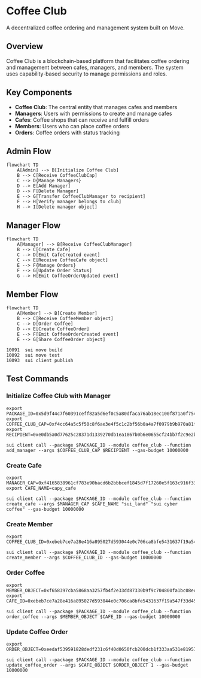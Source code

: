 # Coffee Club

A decentralized coffee ordering and management system built on Move.

## Overview

Coffee Club is a blockchain-based platform that facilitates coffee ordering and management between cafes, managers, and members. The system uses capability-based security to manage permissions and roles.

## Key Components

- **Coffee Club**: The central entity that manages cafes and members
- **Managers**: Users with permissions to create and manage cafes
- **Cafes**: Coffee shops that can receive and fulfill orders
- **Members**: Users who can place coffee orders
- **Orders**: Coffee orders with status tracking

## Admin Flow
```mermaid
flowchart TD
    A[Admin] --> B[Initialize Coffee Club]
    B --> C[Receive CoffeeClubCap]
    C --> D{Manage Managers}
    D --> E[Add Manager]
    D --> F[Delete Manager]
    E --> G[Transfer CoffeeClubManager to recipient]
    F --> H[Verify manager belongs to club]
    H --> I[Delete manager object]
```


## Manager Flow
```mermaid
flowchart TD
    A[Manager] --> B[Receive CoffeeClubManager]
    B --> C[Create Cafe]
    C --> D[Emit CafeCreated event]
    C --> E[Receive CoffeeCafe object]
    E --> F{Manage Orders}
    F --> G[Update Order Status]
    G --> H[Emit CoffeeOrderUpdated event]
```

## Member Flow
```mermaid
flowchart TD
    A[Member] --> B[Create Member]
    B --> C[Receive CoffeeMember object]
    C --> D[Order Coffee]
    D --> E[Create CoffeeOrder]
    E --> F[Emit CoffeeOrderCreated event]
    E --> G[Share CoffeeOrder object]
```

```
10091  sui move build
10092  sui move test
10093  sui client publish

```

## Test Commands

### Initialize Coffee Club with Manager
```
export PACKAGE_ID=0x5d9f44c7f60391ceff82a5d6ef0c5a80dfaca76ab18ec100f871a0f754b56a30
export COFFEE_CLUB_CAP=0xf4cc64a5c5f50c8f6ae3e4f5c1c2bf56b0a4a7f0979b9b970a81fc8422c902fa
export RECIPIENT=0xe0db5a0d77625c28371d1339270db1ea1867b0b6e0655cf24bb7f2c9e2b2c40e
```

```
sui client call --package $PACKAGE_ID --module coffee_club --function add_manager --args $COFFEE_CLUB_CAP $RECIPIENT --gas-budget 10000000
```

### Create Cafe

```
export MANAGER_CAP=0xf4165838961cf783e90bacd6b2bbbcef1845d7f17260e5f163c916f3371391df
export CAFE_NAME=capy_cafe
```

```
sui client call --package $PACKAGE_ID --module coffee_club --function create_cafe --args $MANAGER_CAP $CAFE_NAME "sui_land" "sui cyber coffee" --gas-budget 10000000
```

### Create Member

```
export COFFEE_CLUB_ID=0xebeb7ce7a28e416a895027d593044e0c706ca8bfe5431637f19a547f33d45cab
```

```
sui client call --package $PACKAGE_ID --module coffee_club --function create_member --args $COFFEE_CLUB_ID --gas-budget 10000000
```

### Order Coffee

```
export MEMBER_OBJECT=0xf658397cba5868aa3257fb4f2e33dd87330b9f9c704800fa1bc08ec65ce153e3
export CAFE_ID=0xebeb7ce7a28e416a895027d593044e0c706ca8bfe5431637f19a547f33d45cab
```

```
sui client call --package $PACKAGE_ID --module coffee_club --function order_coffee --args $MEMBER_OBJECT $CAFE_ID --gas-budget 10000000
```

### Update Coffee Order

```
export ORDER_OBJECT=0xeedaf539591828dedf231c6f40d0650fcb200dcb1f333aa531e819570139301b
```

```
sui client call --package $PACKAGE_ID --module coffee_club --function update_coffee_order --args $CAFE_OBJECT $ORDER_OBJECT 1 --gas-budget 10000000
```
